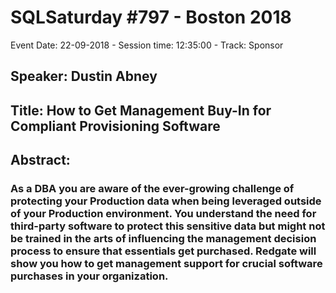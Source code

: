 # SQLSaturday #797 - Boston 2018
Event Date: 22-09-2018 - Session time: 12:35:00 - Track: Sponsor
## Speaker: Dustin Abney
## Title: How to Get Management Buy-In for Compliant Provisioning Software
## Abstract:
### As a DBA you are aware of the ever-growing challenge of protecting your Production data when being leveraged outside of your Production environment. You understand the need for third-party software to protect this sensitive data but might not be trained in the arts of influencing the management decision process to ensure that essentials get purchased. Redgate will show you how to get management support for crucial software purchases in your organization.
